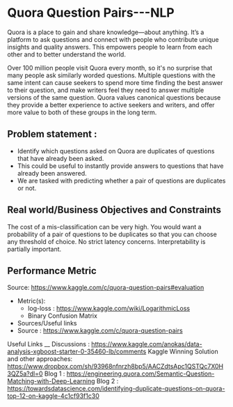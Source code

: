 # Quora Question Pairs---NLP
Quora is a place to gain and share knowledge—about anything. It’s a platform to ask questions and connect with people who contribute unique insights and quality answers. This empowers people to learn from each other and to better understand the world.

Over 100 million people visit Quora every month, so it's no surprise that many people ask similarly worded questions. Multiple questions with the same intent can cause seekers to spend more time finding the best answer to their question, and make writers feel they need to answer multiple versions of the same question. Quora values canonical questions because they provide a better experience to active seekers and writers, and offer more value to both of these groups in the long term.

## Problem statement :
- Identify which questions asked on Quora are duplicates of questions that have already been asked.
- This could be useful to instantly provide answers to questions that have already been answered.
- We are tasked with predicting whether a pair of questions are duplicates or not.

## Real world/Business Objectives and Constraints
The cost of a mis-classification can be very high.
You would want a probability of a pair of questions to be duplicates so that you can choose any threshold of choice.
No strict latency concerns.
Interpretability is partially important.

## Performance Metric
Source: https://www.kaggle.com/c/quora-question-pairs#evaluation

- Metric(s):
  - log-loss : https://www.kaggle.com/wiki/LogarithmicLoss
  - Binary Confusion Matrix
- Sources/Useful links
- Source : https://www.kaggle.com/c/quora-question-pairs

Useful Links __
Discussions : https://www.kaggle.com/anokas/data-analysis-xgboost-starter-0-35460-lb/comments
Kaggle Winning Solution and other approaches: https://www.dropbox.com/sh/93968nfnrzh8bp5/AACZdtsApc1QSTQc7X0H3QZ5a?dl=0
Blog 1 : https://engineering.quora.com/Semantic-Question-Matching-with-Deep-Learning
Blog 2 : https://towardsdatascience.com/identifying-duplicate-questions-on-quora-top-12-on-kaggle-4c1cf93f1c30
